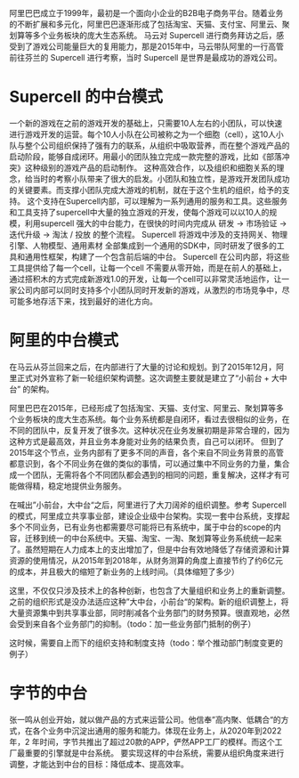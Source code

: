 
阿里巴巴成立于1999年，最初是一个面向小企业的B2B电子商务平台。随着业务的不断扩展和多元化，阿里巴巴逐渐形成了包括淘宝、天猫、支付宝、阿里云、聚划算等多个业务板块的庞大生态系统。
马云对 Supercell 进行商务拜访之后，感受到了游戏公司能量巨大的复用能力，那是2015年中，马云带队阿里的一行高管前往芬兰的 Supercell 进行考察，当时 Supercell 是世界是最成功的游戏公司。
# Supercell 的中台模式
一个新的游戏在之前的游戏开发的基础上，只需要10人左右的小团队，可以快速进行游戏开发的运营。每个10人小队在公司被称之为一个细胞（cell），这10人小队与整个公司组织保持了强有力的联系，从组织中吸取营养，而在整个游戏产品的启动阶段，能够自成闭环。用最小的团队独立完成一款完整的游戏，比如《部落冲突》这种级别的游戏产品的启动制作。
这种高效合作，以及组织和细胞关系的理念，给当时的考察小队带来了很大的启发。小团队和独立性，是游戏开发团队成功的关键要素。而支撑小团队完成大游戏的机制，就在于这个生机的组织，给予的支持。
这个支持在Supercell内部，可以理解为一系列通用的服务和工具。这些服务和工具支持了supercell中大量的独立游戏的开发，使每个游戏可以以10人的规模，利用supercell 强大的中台能力，在很快的时间内完成从 研发 -> 市场验证 -> 迭代升级 -> 淘汰 / 投放 的整个流程。
Supercell 将游戏中涉及的支持网关、物理引擎、人物模型、通用素材 全部集成到一个通用的SDK中，同时研发了很多的工具和通用性框架，构建了一个包含前后端的中台。
Supercell 在公司内部，将这些工具提供给了每一个cell，让每一个cell 不需要从零开始，而是在前人的基础上，通过搭积木的方式完成新游戏1.0的开发，让每一个cell可以非常灵活地运作，让一家公司内部可以同时支持多个小团队同时开发新的游戏，从激烈的市场竞争中，尽可能多地存活下来，找到最好的进化方向。

# 阿里的中台模式

在马云从芬兰回来之后，在内部进行了大量的讨论和规划。到了2015年12月，阿里正式对外宣称了新一轮组织架构调整。这次调整主要就是建立了“小前台 + 大中台” 的架构。

阿里巴巴在2015年，已经形成了包括淘宝、天猫、支付宝、阿里云、聚划算等多个业务板块的庞大生态系统。每个业务系统都是自闭环，看过去很相似的业务，在不同的团队中，反复开发了很多次。这种状况在业务发展初期是非常合理的，因为这种方式是最高效，并且业务本身能对业务的结果负责，自己可以闭环。 但到了2015年这个节点，业务内部有了更多不同的声音，各个来自不同业务背景的高管都意识到，各个不同业务在做的类似的事情，可以通过集中不同业务的力量，集合成一个团队，无需将各个不同团队都会遇到的相同的问题，重复解决，这样才有可能做得精，稳定地提供业务服务。

在喊出”小前台，大中台“之后，阿里进行了大刀阔斧的组织调整。参考 Supercell 的模式，阿里成立共享事业部，建设企业级中台架构。实现一套中台系统，支撑起多个不同业务，已有业务也都需要尽可能将已有系统中，属于中台的scope的内容，迁移到统一的中台系统中。天猫、淘宝、一淘、聚划算等业务系统统一起来了。虽然短期在人力成本上的支出增加了，但是中台有效地降低了存储资源和计算资源的使用情况，从2015年到2018年，从财务测算的角度上直接节约了约6亿元的成本，并且极大的缩短了新业务的上线时间。（具体缩短了多少）

这里，不仅仅只涉及技术上的各种创新，也包含了大量组织和业务上的重新调整。之前的组织形式是没办法适应这种”大中台，小前台“的架构。新的组织调整上，将大量资源集中到共享事业部，同时削减各个业务部门的财务预算。很直观地，必然会受到来自各个业务部门的抑制。（todo：加一些业务部门抵制的例子）

这时候，需要自上而下的组织支持和制度支持（todo：举个推动部门制度变更的例子）


# 字节的中台

张一鸣从创业开始，就以做产品的方式来运营公司。他信奉”高内聚、低耦合“的方式，在各个业务中沉淀出通用的服务和能力。体现在业务上，从2020年到2022年，2 年时间，字节共推出了超过20款的APP，俨然APP工厂的模样。而这个工厂最重要的引擎就是中台系统。
要实现这样的中台系统，需要从组织角度来进行调整，才能达到中台的目标：降低成本、提高效率。






